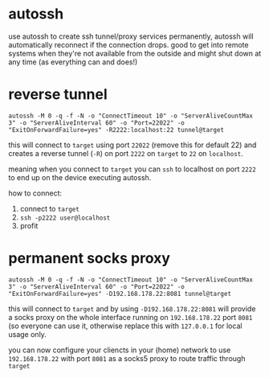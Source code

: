 # autossh

use autossh to create ssh tunnel/proxy services permanently, autossh will automatically reconnect if the connection drops. good to get into remote systems when they're not available from the outside and might shut down at any time (as everything can and does!)

# reverse tunnel

```
autossh -M 0 -q -f -N -o "ConnectTimeout 10" -o "ServerAliveCountMax 3" -o "ServerAliveInterval 60" -o "Port=22022" -o "ExitOnForwardFailure=yes" -R2222:localhost:22 tunnel@target
```

this will connect to `target` using port `22022` (remove this for default 22) and creates a reverse tunnel (`-R`) on port `2222` on `target` to `22` on `localhost`. 

meaning when you connect to `target` you can `ssh` to localhost on port `2222` to end up on the device executing autossh.

how to connect:

1. connect to `target`
2. `ssh -p2222 user@localhost`
3. profit

# permanent socks proxy

```
autossh -M 0 -q -f -N -o "ConnectTimeout 10" -o "ServerAliveCountMax 3" -o "ServerAliveInterval 60" -o "Port=22022" -o "ExitOnForwardFailure=yes" -D192.168.178.22:8081 tunnel@target
```

this will connect to `target` and by using `-D192.168.178.22:8081` will provide a socks proxy on the whole interface running on `192.168.178.22` port `8081` (so everyone can use it, otherwise replace this with `127.0.0.1` for local usage only.

you can now configure your cliencts in your (home) network to use `192.168.178.22` with port `8081` as a socks5 proxy to route traffic through `target`